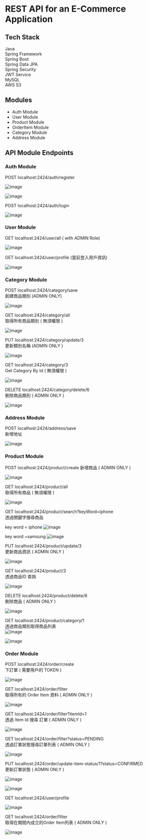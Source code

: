 # REST API for an E-Commerce Application

## Tech Stack
Java  
Spring Framework  
Spring Boot  
Spring Data JPA  
Spring Security  
JWT Service    
MySQL  
AWS S3  

## Modules
* Auth Module
* User Module
* Product Module
* OrderItem Module
* Category Module
* Address Module

## API Module Endpoints
### Auth Module

POST localhost:2424/auth/register  

![image](https://github.com/user-attachments/assets/c13e5b17-de08-4478-9490-f6054257cdc0)  

![image](https://github.com/user-attachments/assets/a79f4a0a-fa94-4d20-978e-5b43751c6bd5)  

POST localhost:2424/auth/login  

![image](https://github.com/user-attachments/assets/50fdb6a0-1e98-4913-a7ac-3156fc27cb09)

### User Module

GET localhost:2424/user/all ( with ADMIN Role)  

![image](https://github.com/user-attachments/assets/dd78811f-7c49-456b-b7d1-511b618ea47a)

GET localhost:2424/user/profile (當前登入用戶資訊)  

![image](https://github.com/user-attachments/assets/8112134c-2f05-42fa-a858-a0f19657e5a8)

### Category Module

POST localhost:2424/category/save  
創建商品類別 (ADMIN ONLY)  

![image](https://github.com/user-attachments/assets/fa3f4d68-11c2-432a-a94b-3a0ce09e207b)

GET localhost:2424/category/all  
取得所有商品類別 ( 無須權限 )  

![image](https://github.com/user-attachments/assets/6876d902-1907-45f1-ad3d-e5c4505cc827)

PUT localhost:2424/category/update/3  
更新類別名稱 (ADMIN ONLY )  

![image](https://github.com/user-attachments/assets/6a199eab-8331-4d1c-9176-4315e0189567)

GET localhost:2424/category/3  
Get Category By Id ( 無須權限 )  

![image](https://github.com/user-attachments/assets/f18b4d38-6756-4780-8c43-39ec51406c3a)

DELETE localhost:2424/category/delete/6  
刪除商品類別 ( ADMIN ONLY )  

![image](https://github.com/user-attachments/assets/1f98a7a8-9594-48b7-93aa-54ff15779292)

### Address Module

POST localhost:2424/address/save  
新增地址  

![image](https://github.com/user-attachments/assets/ba0533fc-513e-4e4f-9705-87fc610a29ce)

### Product Module

POST localhost:2424/product/create
新增商品 ( ADMIN ONLY )

![image](https://github.com/user-attachments/assets/8af271c4-0cae-4b76-aff5-10f9665ae9e4)

GET localhost:2424/product/all  
取得所有商品 ( 無須權限 )  

![image](https://github.com/user-attachments/assets/0edf6ea8-79f0-4505-a2f6-5445937f66f1)

GET localhost:2424/product/search?keyWord=iphone  
透過關鍵字搜尋商品  

key word = iphone
![image](https://github.com/user-attachments/assets/633ef60e-d8ea-4548-bb14-971fd1c13613)  

key word =samsung
![image](https://github.com/user-attachments/assets/43aee036-5466-4ea5-a70e-5fd0d8fc0230)

PUT localhost:2424/product/update/3  
更新商品資訊 ( ADMIN ONLY )  

![image](https://github.com/user-attachments/assets/49f1c47c-611f-4456-8c82-3277e885e0d3)

GET localhost:2424/product/3  
透過商品ID 查詢  

![image](https://github.com/user-attachments/assets/a08d9566-854d-4b9a-9a82-6277a8155241)

DELETE localhost:2424/product/delete/6  
刪除商品 ( ADMIN ONLY )

![image](https://github.com/user-attachments/assets/70cf3377-3347-4b4e-80e4-827101d43b0b)

GET localhost:2424/product/category/1  
透過商品類別取得商品列表  
![image](https://github.com/user-attachments/assets/2e1bd6fd-93d9-4d3d-a07b-0d572b5a871a)

![image](https://github.com/user-attachments/assets/ce68736b-27ee-4bc3-8ba3-a140d97551d5)

### Order Module

POST localhost:2424/order/create  
下訂單 ( 需要用戶的 TOKEN )  

![image](https://github.com/user-attachments/assets/36b3c1c2-8403-426d-97f1-841aac2acdac)

GET localhost:2424/order/filter  
取得所有的 Order Item 資料 ( ADMIN ONLY )  

![image](https://github.com/user-attachments/assets/7bc94a49-1027-4c7e-b1b1-5e2e0d432191)

GET localhost:2424/order/filter?itemId=1  
透過 Item Id 搜尋 訂單 ( ADMIN ONLY )  

![image](https://github.com/user-attachments/assets/414075dd-ae38-4d93-93cf-89ca4742f533)


GET localhost:2424/order/filter?status=PENDING  
透過訂單狀態搜尋訂單列表  ( ADMIN ONLY )  

![image](https://github.com/user-attachments/assets/211d2c09-4566-4454-97ef-aff9721e648f)

PUT  localhost:2424/order/update-item-status/1?status=CONFIRMED  
更新訂單狀態  ( ADMIN ONLY )  

![image](https://github.com/user-attachments/assets/69d59a18-67bf-41b2-81ba-5e9923c868bb)

![image](https://github.com/user-attachments/assets/f0040be4-dd34-4b87-b54f-4ab2b4cda332)

GET  localhost:2424/user/profile 

![image](https://github.com/user-attachments/assets/8ca52318-dd19-4c99-ae11-8462e14e2a9d)

GET localhost:2424/order/filter  
取得在期間內成立的Order Item列表 ( ADMIN ONLY )  

![image](https://github.com/user-attachments/assets/af2183b1-20d7-4603-965d-432e0e77c6d8)

